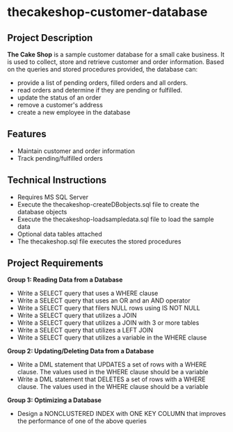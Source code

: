 # thecakeshop-customer-database

## Project Description

**The Cake Shop**
is a sample customer database for a small cake business.
It is used to collect, store and retrieve customer and order information.
Based on the queries and stored procedures provided, the database can:
- provide a list of pending orders, filled orders and all orders.
- read orders and determine if they are pending or fulfilled.
- update the status of an order
- remove a customer's address
- create a new employee in the database

## Features
- Maintain customer and order information
- Track pending/fulfilled orders

## Technical Instructions
- Requires MS SQL Server
- Execute the thecakeshop-createDBobjects.sql file to create the database objects
- Execute the thecakeshop-loadsampledata.sql file to load the sample data
- Optional data tables attached
- The thecakeshop.sql file executes the stored procedures

## Project Requirements

**Group 1: Reading Data from a Database**
- Write a SELECT query that uses a WHERE clause
- Write a SELECT query that uses an OR and an AND operator
- Write a SELECT query that filers NULL rows using IS NOT NULL
- Write a SELECT query that utilizes a JOIN
- Write a SELECT query that utilizes a JOIN with 3 or more tables
- Write a SELECT query that utilizes a LEFT JOIN
- Write a SELECT query that utilizes a variable in the WHERE clause

**Group 2: Updating/Deleting Data from a Database**
- Write a DML statement that UPDATES a set of rows with a WHERE clause. The values used in the WHERE clause should be a variable
- Write a DML statement that DELETES a set of rows with a WHERE clause. The values used in the WHERE clause should be a variable

**Group 3: Optimizing a Database**
- Design a NONCLUSTERED INDEX with ONE KEY COLUMN that improves the performance of one of the above queries
